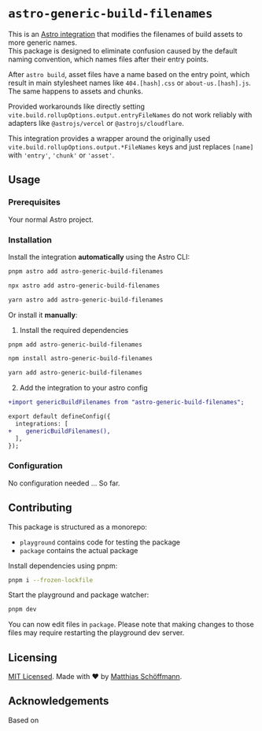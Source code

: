 # `astro-generic-build-filenames`

This is an [Astro integration](https://docs.astro.build/en/guides/integrations-guide/) that modifies the filenames of build assets to more generic names.  
This package is designed to eliminate confusion caused by the default naming convention, which names files after their entry points.

After `astro build`, asset files have a name based on the entry point, which result in main stylesheet names like `404.[hash].css` or `about-us.[hash].js`. The same happens to assets and chunks.

Provided workarounds like directly setting `vite.build.rollupOptions.output.entryFileNames` do not work reliably with adapters like `@astrojs/vercel` or `@astrojs/cloudflare`.

This integration provides a wrapper around the originally used `vite.build.rollupOptions.output.*FileNames` keys and just replaces `[name]` with `'entry'`, `'chunk'` or `'asset'`.


## Usage

### Prerequisites

Your normal Astro project.

### Installation

Install the integration **automatically** using the Astro CLI:

```bash
pnpm astro add astro-generic-build-filenames
```

```bash
npx astro add astro-generic-build-filenames
```

```bash
yarn astro add astro-generic-build-filenames
```

Or install it **manually**:

1. Install the required dependencies

```bash
pnpm add astro-generic-build-filenames
```

```bash
npm install astro-generic-build-filenames
```

```bash
yarn add astro-generic-build-filenames
```

2. Add the integration to your astro config

```diff
+import genericBuildFilenames from "astro-generic-build-filenames";

export default defineConfig({
  integrations: [
+    genericBuildFilenames(),
  ],
});
```

### Configuration

No configuration needed ... So far.

## Contributing

This package is structured as a monorepo:

- `playground` contains code for testing the package
- `package` contains the actual package

Install dependencies using pnpm: 

```bash
pnpm i --frozen-lockfile
```

Start the playground and package watcher:

```bash
pnpm dev
```

You can now edit files in `package`. Please note that making changes to those files may require restarting the playground dev server.

## Licensing

[MIT Licensed](https://github.com/mschoeffmann/astro-generic-build-filenames/blob/main/LICENSE). Made with ❤️ by [Matthias Schöffmann](https://github.com/mschoeffmann).

## Acknowledgements

Based on 
